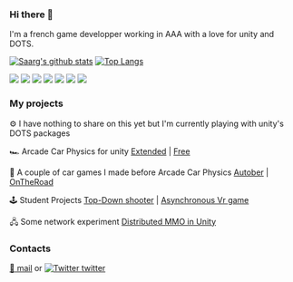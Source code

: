### Hi there 👋
I'm a french game developper working in AAA with a love for unity and DOTS.

[![Saarg's github stats](https://github-readme-stats.vercel.app/api?username=Saarg&show_icons=true)](https://github.com/anuraghazra/github-readme-stats)
[![Top Langs](https://github-readme-stats.vercel.app/api/top-langs/?username=Saarg&layout=compact)](https://github.com/anuraghazra/github-readme-stats)

![](https://img.shields.io/badge/Engine-Unity-informational?style=flat&logo=unity&logoColor=white&color=3dbb3d)
![](https://img.shields.io/badge/Engine-Unreal-informational?style=flat&logo=unreal%20engine&logoColor=white&color=3dbb3d)
![](https://img.shields.io/badge/Editor-Rider-informational?style=flat&logo=jetbrains&logoColor=white&color=3dbb3d)
![](https://img.shields.io/badge/Editor-VSCode-informational?style=flat&logo=visual%20studio%20code&logoColor=white&color=3dbb3d)
![](https://img.shields.io/badge/Editor-VisualStudio-informational?style=flat&logo=visual%20studio&logoColor=white&color=3dbb3d)
![](https://img.shields.io/badge/Languages-C%23-informational?style=flat&logo=c%20sharp&logoColor=white&color=3dbb3d)
![](https://img.shields.io/badge/Languages-C++-informational?style=flat&logo=c++&logoColor=white&color=3dbb3d)

### My projects
⚙️ I have nothing to share on this yet but I'm currently playing with unity's DOTS packages

🏎️ Arcade Car Physics for unity [Extended](http://u3d.as/1uAA) | [Free](http://u3d.as/1crp)

🚗 A couple of car games I made before Arcade Car Physics [Autober](https://saarg.itch.io/autober) | [OnTheRoad](https://saarg.itch.io/ontheroad)

🕹️ Student Projects [Top-Down shooter](https://github.com/Saarg/InfinityProject) | [Asynchronous Vr game](https://github.com/Saarg/Dungeon-VR)

🖧 Some network experiment [Distributed MMO in Unity](https://github.com/Saarg/Unity_MMO_Demo)

### Contacts
[📧 mail](mailto:jean_milsonneau@lavabit.com) or [![Twitter](http://i.imgur.com/wWzX9uB.png) twitter](https://twitter.com/grimion_)
